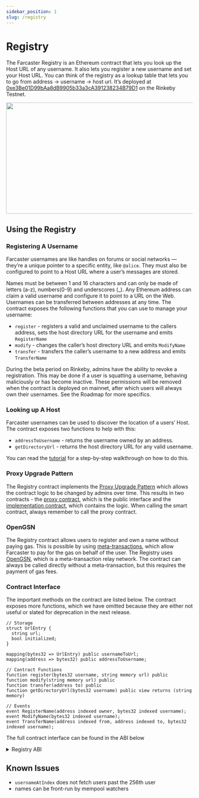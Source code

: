 ```yaml
---
sidebar_position: 1
slug: /registry
---
```


# Registry

The Farcaster Registry is an Ethereum contract that lets you look up the Host URL of any username. It also lets you register a new username and set your Host URL. You can think of the registry as a lookup table that lets you to go from address → username → host url. It’s deployed at [0xe3Be01D99bAa8dB9905b33a3cA391238234B79D1](https://rinkeby.etherscan.io/address/0xe3Be01D99bAa8dB9905b33a3cA391238234B79D1#code) on the Rinkeby Testnet.  

<p align="center">
  <img width="512" height="300" align="center" src="/img/docs/registry-smart-contract.png" />
</p>

## Using the Registry

### Registering A Username

Farcaster usernames are like handles on forums or social networks — they’re a unique pointer to a specific entity, like `@alice`.  They must also be configured to point to a Host URL where a user’s messages are stored.

Names must be between 1 and 16 characters and can only be made of letters (a-z), numbers(0-9) and underscores (_). Any Ethereum address can claim a valid username and configure it to point to a URL on the Web. Usernames can be transferred between addresses at any time. The contract exposes the following functions that you can use to manage your username: 

- `register` - registers a valid and unclaimed username to the callers address, sets the host directory URL for the username and emits `RegisterName`
- `modify` - changes the caller’s host directory URL and emits `ModifyName`
- `transfer` - transfers the caller’s username to a new address and emits `TransferName`

During the beta period on Rinkeby, admins have the ability to revoke a registration. This may be done if a user is squatting a username, behaving maliciously or has become inactive. These permissions will be removed when the contract is deployed on mainnet, after which users will always own their usernames. See the Roadmap for more specifics. 

### Looking up A Host

Farcaster usernames can be used to discover the location of a users’ Host. The contract exposes two functions to help with this: 

- `addressToUsername` - returns the username owned by an address.
- `getDirectoryUrl` - returns the host directory URL for any valid username.

You can read the [tutorial](https://www.notion.so/Tutorial-Download-messages-a795104b8462475fbbb6c4f3b63f2aa6) for a step-by-step walkthrough on how to do this. 

### Proxy Upgrade Pattern

The Registry contract implements the [Proxy Upgrade Pattern](https://docs.openzeppelin.com/upgrades-plugins/1.x/proxies) which allows the contract logic to be changed by admins over time. This results in two contracts - the [proxy contract](https://rinkeby.etherscan.io/address/0xe3Be01D99bAa8dB9905b33a3cA391238234B79D1#code), which is the public interface and the [implementation contract](https://rinkeby.etherscan.io/address/0x1a211dfba6e76d765fbd8dd089d885a5c94a6acf#code), which contains the logic. When calling the smart contract, always remember to call the proxy contract. 

### OpenGSN

The Registry contract allows users to register and own a name without paying gas. This is possible by using [meta-transactions](https://docs.openzeppelin.com/learn/sending-gasless-transactions), which allow Farcaster to pay for the gas on behalf of the user. The Registry uses [OpenGSN](https://opengsn.org/), which is a meta-transaction relay network. The contract can always be called directly without a meta-transaction, but this requires the payment of gas fees. 

### Contract Interface

The important methods on the contract are listed below. The contract exposes more functions, which we have omitted because they are either not useful or slated for deprecation in the next release. 

```solidity
// Storage
struct UrlEntry {
  string url;
  bool initialized;
}

mapping(bytes32 => UrlEntry) public usernameToUrl;
mapping(address => bytes32) public addressToUsername;

// Contract Functions
function register(bytes32 username, string memory url) public
function modify(string memory url) public 
function transfer(address to) public 
function getDirectoryUrl(bytes32 username) public view returns (string memory)

// Events
event RegisterName(address indexed owner, bytes32 indexed username);
event ModifyName(bytes32 indexed username);
event TransferName(address indexed from, address indexed to, bytes32 indexed username);
```

The full contract interface can be found in the ABI below

<details>
<summary>Registry ABI</summary>

```json
[
  {
    anonymous: false,
    inputs: [
      {
        indexed: false,
        internalType: 'address',
        name: 'previousAdmin',
        type: 'address',
      },
      {
        indexed: false,
        internalType: 'address',
        name: 'newAdmin',
        type: 'address',
      },
    ],
    name: 'AdminChanged',
    type: 'event',
  },
  {
    anonymous: false,
    inputs: [
      {
        indexed: true,
        internalType: 'address',
        name: 'beacon',
        type: 'address',
      },
    ],
    name: 'BeaconUpgraded',
    type: 'event',
  },
  {
    anonymous: false,
    inputs: [
      {
        indexed: true,
        internalType: 'address',
        name: 'to',
        type: 'address',
      },
    ],
    name: 'ChangeTrustedForwarder',
    type: 'event',
  },
  {
    anonymous: false,
    inputs: [
      {
        indexed: true,
        internalType: 'address',
        name: 'owner',
        type: 'address',
      },
      {
        indexed: true,
        internalType: 'bytes32',
        name: 'username',
        type: 'bytes32',
      },
    ],
    name: 'DeregisterName',
    type: 'event',
  },
  {
    anonymous: false,
    inputs: [
      {
        indexed: true,
        internalType: 'bytes32',
        name: 'username',
        type: 'bytes32',
      },
    ],
    name: 'ModifyName',
    type: 'event',
  },
  {
    anonymous: false,
    inputs: [
      {
        indexed: false,
        internalType: 'address',
        name: 'account',
        type: 'address',
      },
    ],
    name: 'Paused',
    type: 'event',
  },
  {
    anonymous: false,
    inputs: [
      {
        indexed: true,
        internalType: 'address',
        name: 'owner',
        type: 'address',
      },
      {
        indexed: true,
        internalType: 'bytes32',
        name: 'username',
        type: 'bytes32',
      },
    ],
    name: 'RegisterName',
    type: 'event',
  },
  {
    anonymous: false,
    inputs: [
      {
        indexed: true,
        internalType: 'bytes32',
        name: 'role',
        type: 'bytes32',
      },
      {
        indexed: true,
        internalType: 'bytes32',
        name: 'previousAdminRole',
        type: 'bytes32',
      },
      {
        indexed: true,
        internalType: 'bytes32',
        name: 'newAdminRole',
        type: 'bytes32',
      },
    ],
    name: 'RoleAdminChanged',
    type: 'event',
  },
  {
    anonymous: false,
    inputs: [
      {
        indexed: true,
        internalType: 'bytes32',
        name: 'role',
        type: 'bytes32',
      },
      {
        indexed: true,
        internalType: 'address',
        name: 'account',
        type: 'address',
      },
      {
        indexed: true,
        internalType: 'address',
        name: 'sender',
        type: 'address',
      },
    ],
    name: 'RoleGranted',
    type: 'event',
  },
  {
    anonymous: false,
    inputs: [
      {
        indexed: true,
        internalType: 'bytes32',
        name: 'role',
        type: 'bytes32',
      },
      {
        indexed: true,
        internalType: 'address',
        name: 'account',
        type: 'address',
      },
      {
        indexed: true,
        internalType: 'address',
        name: 'sender',
        type: 'address',
      },
    ],
    name: 'RoleRevoked',
    type: 'event',
  },
  {
    anonymous: false,
    inputs: [
      {
        indexed: true,
        internalType: 'address',
        name: 'from',
        type: 'address',
      },
      {
        indexed: true,
        internalType: 'address',
        name: 'to',
        type: 'address',
      },
      {
        indexed: true,
        internalType: 'bytes32',
        name: 'username',
        type: 'bytes32',
      },
    ],
    name: 'TransferName',
    type: 'event',
  },
  {
    anonymous: false,
    inputs: [
      {
        indexed: false,
        internalType: 'address',
        name: 'account',
        type: 'address',
      },
    ],
    name: 'Unpaused',
    type: 'event',
  },
  {
    anonymous: false,
    inputs: [
      {
        indexed: true,
        internalType: 'address',
        name: 'implementation',
        type: 'address',
      },
    ],
    name: 'Upgraded',
    type: 'event',
  },
  {
    inputs: [],
    name: 'DEFAULT_ADMIN_ROLE',
    outputs: [
      {
        internalType: 'bytes32',
        name: '',
        type: 'bytes32',
      },
    ],
    stateMutability: 'view',
    type: 'function',
  },
  {
    inputs: [
      {
        internalType: 'address',
        name: '',
        type: 'address',
      },
    ],
    name: 'addressToUsername',
    outputs: [
      {
        internalType: 'bytes32',
        name: '',
        type: 'bytes32',
      },
    ],
    stateMutability: 'view',
    type: 'function',
  },
  {
    inputs: [
      {
        internalType: 'address',
        name: 'owner',
        type: 'address',
      },
      {
        internalType: 'bytes32',
        name: 'username',
        type: 'bytes32',
      },
    ],
    name: 'deregister',
    outputs: [],
    stateMutability: 'nonpayable',
    type: 'function',
  },
  {
    inputs: [
      {
        internalType: 'bytes32',
        name: 'username',
        type: 'bytes32',
      },
    ],
    name: 'getDirectoryUrl',
    outputs: [
      {
        internalType: 'string',
        name: '',
        type: 'string',
      },
    ],
    stateMutability: 'view',
    type: 'function',
  },
  {
    inputs: [
      {
        internalType: 'bytes32',
        name: 'role',
        type: 'bytes32',
      },
    ],
    name: 'getRoleAdmin',
    outputs: [
      {
        internalType: 'bytes32',
        name: '',
        type: 'bytes32',
      },
    ],
    stateMutability: 'view',
    type: 'function',
  },
  {
    inputs: [
      {
        internalType: 'bytes32',
        name: 'role',
        type: 'bytes32',
      },
      {
        internalType: 'address',
        name: 'account',
        type: 'address',
      },
    ],
    name: 'grantRole',
    outputs: [],
    stateMutability: 'nonpayable',
    type: 'function',
  },
  {
    inputs: [
      {
        internalType: 'bytes32',
        name: 'role',
        type: 'bytes32',
      },
      {
        internalType: 'address',
        name: 'account',
        type: 'address',
      },
    ],
    name: 'hasRole',
    outputs: [
      {
        internalType: 'bool',
        name: '',
        type: 'bool',
      },
    ],
    stateMutability: 'view',
    type: 'function',
  },
  {
    inputs: [
      {
        internalType: 'address',
        name: '_forwarder',
        type: 'address',
      },
    ],
    name: 'initialize',
    outputs: [],
    stateMutability: 'nonpayable',
    type: 'function',
  },
  {
    inputs: [
      {
        internalType: 'address',
        name: 'forwarder',
        type: 'address',
      },
    ],
    name: 'isTrustedForwarder',
    outputs: [
      {
        internalType: 'bool',
        name: '',
        type: 'bool',
      },
    ],
    stateMutability: 'view',
    type: 'function',
  },
  {
    inputs: [
      {
        internalType: 'string',
        name: 'url',
        type: 'string',
      },
    ],
    name: 'modify',
    outputs: [],
    stateMutability: 'nonpayable',
    type: 'function',
  },
  {
    inputs: [],
    name: 'pause',
    outputs: [],
    stateMutability: 'nonpayable',
    type: 'function',
  },
  {
    inputs: [],
    name: 'paused',
    outputs: [
      {
        internalType: 'bool',
        name: '',
        type: 'bool',
      },
    ],
    stateMutability: 'view',
    type: 'function',
  },
  {
    inputs: [
      {
        internalType: 'bytes32',
        name: 'username',
        type: 'bytes32',
      },
      {
        internalType: 'string',
        name: 'url',
        type: 'string',
      },
    ],
    name: 'register',
    outputs: [],
    stateMutability: 'nonpayable',
    type: 'function',
  },
  {
    inputs: [
      {
        internalType: 'bytes32',
        name: 'role',
        type: 'bytes32',
      },
      {
        internalType: 'address',
        name: 'account',
        type: 'address',
      },
    ],
    name: 'renounceRole',
    outputs: [],
    stateMutability: 'nonpayable',
    type: 'function',
  },
  {
    inputs: [
      {
        internalType: 'bytes32',
        name: 'role',
        type: 'bytes32',
      },
      {
        internalType: 'address',
        name: 'account',
        type: 'address',
      },
    ],
    name: 'revokeRole',
    outputs: [],
    stateMutability: 'nonpayable',
    type: 'function',
  },
  {
    inputs: [
      {
        internalType: 'address',
        name: '_forwarder',
        type: 'address',
      },
    ],
    name: 'setTrustedForwarder',
    outputs: [],
    stateMutability: 'nonpayable',
    type: 'function',
  },
  {
    inputs: [
      {
        internalType: 'bytes4',
        name: 'interfaceId',
        type: 'bytes4',
      },
    ],
    name: 'supportsInterface',
    outputs: [
      {
        internalType: 'bool',
        name: '',
        type: 'bool',
      },
    ],
    stateMutability: 'view',
    type: 'function',
  },
  {
    inputs: [
      {
        internalType: 'address',
        name: 'to',
        type: 'address',
      },
    ],
    name: 'transfer',
    outputs: [],
    stateMutability: 'nonpayable',
    type: 'function',
  },
  {
    inputs: [
      {
        internalType: 'address',
        name: 'newOwner',
        type: 'address',
      },
    ],
    name: 'transferOwnership',
    outputs: [],
    stateMutability: 'nonpayable',
    type: 'function',
  },
  {
    inputs: [],
    name: 'unpause',
    outputs: [],
    stateMutability: 'nonpayable',
    type: 'function',
  },
  {
    inputs: [
      {
        internalType: 'address',
        name: 'newImplementation',
        type: 'address',
      },
    ],
    name: 'upgradeTo',
    outputs: [],
    stateMutability: 'nonpayable',
    type: 'function',
  },
  {
    inputs: [
      {
        internalType: 'address',
        name: 'newImplementation',
        type: 'address',
      },
      {
        internalType: 'bytes',
        name: 'data',
        type: 'bytes',
      },
    ],
    name: 'upgradeToAndCall',
    outputs: [],
    stateMutability: 'payable',
    type: 'function',
  },
  {
    inputs: [
      {
        internalType: 'uint8',
        name: 'idx',
        type: 'uint8',
      },
    ],
    name: 'usernameAtIndex',
    outputs: [
      {
        internalType: 'bytes32',
        name: '',
        type: 'bytes32',
      },
    ],
    stateMutability: 'view',
    type: 'function',
  },
  {
    inputs: [
      {
        internalType: 'bytes32',
        name: '',
        type: 'bytes32',
      },
    ],
    name: 'usernameToUrl',
    outputs: [
      {
        internalType: 'string',
        name: 'url',
        type: 'string',
      },
      {
        internalType: 'bool',
        name: 'initialized',
        type: 'bool',
      },
    ],
    stateMutability: 'view',
    type: 'function',
  },
  {
    inputs: [],
    name: 'usernamesLength',
    outputs: [
      {
        internalType: 'uint256',
        name: '',
        type: 'uint256',
      },
    ],
    stateMutability: 'view',
    type: 'function',
  },
]
```
</details>


## Known Issues

- `usernameAtIndex` does not fetch users past the 256th user
- names can be front-run by mempool watchers